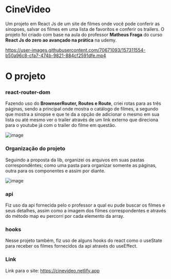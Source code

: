 # CineVideo
Um projeto em React Js de um site de filmes onde você pode conferir as sinopses, salvar os filmes em uma lista de favoritos e conferir os trailers.
O projeto foi criado com base na aula do professor <strong>Matheus Fraga</strong> do curso <strong>React Js do zero ao avançado na prática</strong> na udemy.

https://user-images.githubusercontent.com/70671093/157311554-b50a96c8-cfa7-474b-9821-884cf2591dfe.mp4


# O projeto

### react-router-dom
Fazendo uso do <strong>BrownserRouter, Routes e Route</strong>, criei rotas para as três páginas, sendo a principal onde mostra o catálogo de filmes, a segundo que mostra a sinopse e 
que te da a opção de adicionar o mesmo em sua lista ou até mesmo ver o trailer através de um link externo que direciona para o youtube já com o trailer do filme em questão.

![image](https://user-images.githubusercontent.com/70671093/157314082-dd89a7bc-dbcd-43ef-9450-f3dc61ae6029.png)


### Organização do projeto
Seguindo a proposta da lib, organizei os arquivos em suas pastas correspondêntes; como uma pasta para organizar somente as páginas, outra para os componentes e assim por diante.

![image](https://user-images.githubusercontent.com/70671093/157312372-1c171261-6c65-4044-9ad7-0d52e670a1d6.png)

### api
Fiz uso da api fornecida pelo o professor a qual eu pude buscar os filmes e seus detalhes, assim como a imagem dos filmes correspondentes e através do método map eu percorri 
por cada elemento da array.

### hooks
Nesse projeto também, fiz uso de alguns hooks do react como o useState para receber os filmes fornecidos da api através do useEffect.

### Link
Link para o site: https://cinevideo.netlify.app
